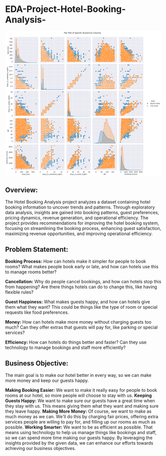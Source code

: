 # EDA-Project-Hotel-Booking-Analysis-

![Example Image](Pair_plot.png)



## Overview:
The Hotel Booking Analysis project analyzes a dataset containing hotel booking information to uncover trends and patterns. Through exploratory data analysis, insights are gained into booking patterns, guest preferences, pricing dynamics, revenue generation, and operational efficiency. The project provides recommendations for improving the hotel booking system, focusing on streamlining the booking process, enhancing guest satisfaction, maximizing revenue opportunities, and improving operational efficiency.

## Problem Statement:
**Booking Process:** How can hotels make it simpler for people to book rooms? What makes people book early or late, and how can hotels use this to manage rooms better?

**Cancellation:** Why do people cancel bookings, and how can hotels stop this from happening? Are there things hotels can do to change this, like having flexible rules?

**Guest Happiness:** What makes guests happy, and how can hotels give them what they want? This could be things like the type of room or special requests like food preferences.

**Money:** How can hotels make more money without charging guests too much? Can they offer extras that guests will pay for, like parking or special services?

**Efficiency:** How can hotels do things better and faster? Can they use technology to manage bookings and staff more efficiently?

## Business Objective:

The main goal is to make our hotel better in every way, so we can make more money and keep our guests happy.

**Making Booking Easier:** We want to make it really easy for people to book rooms at our hotel, so more people will choose to stay with us.
**Keeping Guests Happy:** We want to make sure our guests have a great time when they stay with us. This means giving them what they want and making sure they leave happy.
**Making More Money:** Of course, we want to make as much money as we can. We'll do this by charging fair prices, offering extra services people are willing to pay for, and filling up our rooms as much as possible.
**Working Smarter:** We want to be as efficient as possible. That means using technology to help us manage things like bookings and staff, so we can spend more time making our guests happy.
By leveraging the insights provided by the given data, we can enhance our efforts towards achieving our business objectives.
